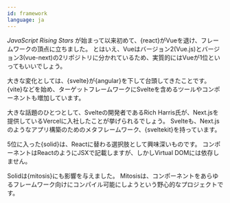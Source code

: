 ```yaml
---
id: framework
language: ja
---
```


_JavaScript Rising Stars_ が始まって以来初めて、{react}がVueを退け、フレームワークの頂点に立ちました。
とはいえ、Vueはバージョン2(Vue.js)とバージョン3(vue-next)の2リポジトリに分かれているため、実質的にはVueが1位といってもいいでしょう。

大きな変化としては、{svelte}が{angular}を下して台頭してきたことです。
{vite}などを始め、ターゲットフレームワークにSvelteを含めるツールやコンポーネントも増加しています。

大きな話題のひとつとして、Svelteの開発者であるRich Harris氏が、Next.jsを提供しているVercelに入社したことが挙げられるでしょう。
Svelteも、Next.jsのようなアプリ構築のためのメタフレームワーク、{sveltekit}を持っています。

5位に入った{solid}は、Reactに替わる選択肢として興味深いものです。
コンポーネントはReactのようにJSXで記載しますが、しかしVirtual DOMには依存しません。

Solidは{mitosis}にも影響を与えました。
Mitosisは、コンポーネントをあらゆるフレームワーク向けにコンパイル可能にしようという野心的なプロジェクトです。
